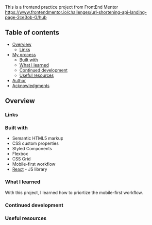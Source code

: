 This is a frontend practice project from FrontEnd Mentor https://www.frontendmentor.io/challenges/url-shortening-api-landing-page-2ce3ob-G/hub

## Table of contents

- [Overview](#overview)
  - [Links](#links)
- [My process](#my-process)
  - [Built with](#built-with)
  - [What I learned](#what-i-learned)
  - [Continued development](#continued-development)
  - [Useful resources](#useful-resources)
- [Author](#author)
- [Acknowledgments](#acknowledgments)

## Overview

### Links

### Built with

- Semantic HTML5 markup
- CSS custom properties
- Styled Components
- Flexbox
- CSS Grid
- Mobile-first workflow
- [React](https://reactjs.org/) - JS library

### What I learned

With this project, I learned how to priortize the mobile-first workflow.

### Continued development

### Useful resources
